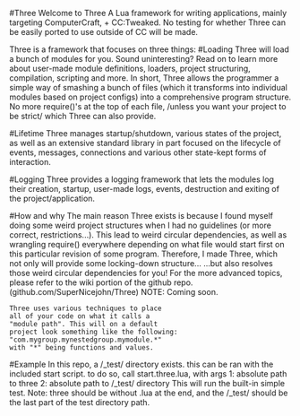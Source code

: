 #Three
Welcome to Three
A Lua framework for writing applications, mainly
	targeting ComputerCraft, + CC:Tweaked.
	No testing for whether Three can be easily
	ported to use outside of CC will be made.

Three is a framework that focuses on three things:
#Loading
Three will load a bunch of modules for you.
	Sound uninteresting? Read on to learn more
	about user-made module definitions, loaders,
	project structuring, compilation, scripting
	and more.
	In short, Three allows the programmer a simple
	way of smashing a bunch of files (which it
	transforms into individual modules based on
	project configs) into a comprehensive program
	structure.
	No more require()'s at the top of each file,
	/unless you want your project to be strict/
	which Three can also provide.

#Lifetime
Three manages startup/shutdown, various states of
	the project, as well as an extensive standard
	library in part focused on the lifecycle of
	events, messages, connections and various
	other state-kept forms of interaction.

#Logging
Three provides a logging framework that lets the
	modules log their creation, startup, user-made
	logs, events, destruction and exiting of the
	project/application.

#How and why
The main reason Three exists is because I found
	myself doing some weird project structures
	when I had no guidelines (or more correct,
	restrictions...).
	This lead to weird circular dependencies,
	as well as wrangling require() everywhere
	depending on what file would start first on
	this particular revision of some program.
	Therefore, I made Three, which not only will
	provide some locking-down structure...
	...but also resolves those weird circular 
	dependencies for you!
	For the more advanced topics, please refer
	to the wiki portion of the github repo.
	(github.com/SuperNicejohn/Three) NOTE:
	Coming soon.

	Three uses various techniques to place
	all of your code on what it calls a 
	"module path". This will on a default 
	project look something like the following:
	"com.mygroup.mynestedgroup.mymodule.*"
	with "*" being functions and values.

#Example
In this repo, a /_test/ directory exists.
	this can be ran with the included start script.
	to do so, call start.three.lua, with args
	1: absolute path to three
	2: absolute path to /_test/ directory
	This will run the built-in simple test.
	Note: three should be without .lua at the end,
	and the /_test/ should be the last part of
	the test directory path.

